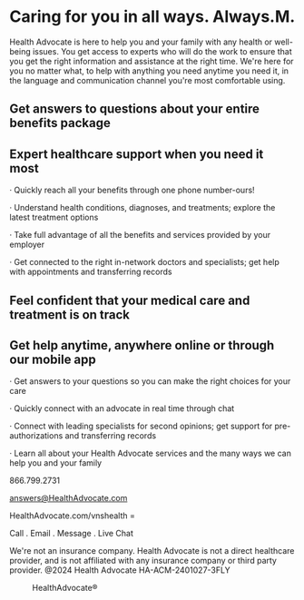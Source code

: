 # Caring for you in all ways. Always.M.

Health Advocate is here to help you and your family with
any health or well-being issues. You get access to experts who
will do the work to ensure that you get the right information
and assistance at the right time. We're here for you no matter
what, to help with anything you need anytime you need it,
in the language and communication channel you're most
comfortable using.


<figure>
</figure>


## Get answers to questions about your entire benefits package


## Expert healthcare support when you need it most

· Quickly reach all your benefits through one
phone number-ours!

· Understand health conditions, diagnoses,
and treatments; explore the latest
treatment options

· Take full advantage of all the benefits and
services provided by your employer

· Get connected to the right in-network
doctors and specialists; get help with
appointments and transferring records


## Feel confident that your medical care and treatment is on track


## Get help anytime, anywhere online or through our mobile app

· Get answers to your questions so you can
make the right choices for your care

· Quickly connect with an advocate in real
time through chat

· Connect with leading specialists for second
opinions; get support for pre-authorizations
and transferring records

· Learn all about your Health Advocate
services and the many ways we can help you
and your family

866.799.2731

answers@HealthAdvocate.com

HealthAdvocate.com/vnshealth
\=

Call . Email . Message . Live Chat

We're not an insurance company. Health Advocate is not a direct healthcare provider, and is not affiliated
with any insurance company or third party provider. @2024 Health Advocate HA-ACM-2401027-3FLY


<figure>

HealthAdvocate®

</figure>